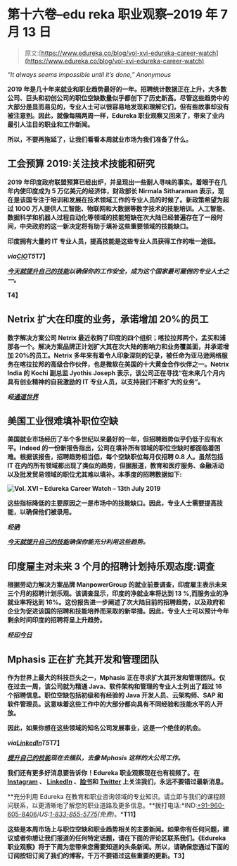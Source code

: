 # 第十六卷–edu reka 职业观察–2019 年 7 月 13 日

> 原文:[https://www.edureka.co/blog/vol-xvi-edureka-career-watch](https://www.edureka.co/blog/vol-xvi-edureka-career-watch)

*“It always seems impossible until it’s done,” Anonymous*

**2019 年是几十年来就业和职业趋势最好的一年。招聘统计数据正在上升，大多数公司、巨头和初创公司的职位空缺数量似乎都创下了历史新高。尽管这些趋势中的大部分是显而易见的，专业人士可以很容易地发现和理解它们，但有些故事却没有被注意到。因此，就像每隔两周一样，Edureka 职业观察又回来了，带来了业内最引人注目的职业和工作新闻。**

**所以，不要再拖延了，让我们看看本周就业市场为我们准备了什么。**

## ****工会预算 2019:关注技术技能和研究****

**2019 年印度政府联盟预算已经出炉，并呈现出一些耐人寻味的事实。着眼于在几年内使印度成为 5 万亿美元的经济体，财政部长 Nirmala Sitharaman 表示，现在是该国专注于培训和发展在技术领域工作的专业人员的时候了。新政策希望为超过 1000 万人提供人工智能、物联网和大数据等数字技术的技能培训。人工智能、数据科学和机器人过程自动化等领域的技能短缺在次大陆已经普遍存在了一段时间，中央政府的这一新决定将有助于填补这些重要领域的技能缺口。**

**印度拥有大量的 IT 专业人员，提高技能是这些专业人员获得工作的唯一途径。**

*****via[CIO](https://www.cio.in/news/union-budget-2019-ambitious-plans-fintech-startups-and-innovation-research)T5***T7】**

***[今天就提升自己的技能](https://www.edureka.co/all-courses)以确保你的工作安全，成为这个国家最可雇佣的专业人士之一。***

**T4】**

## **Netrix 扩大在印度的业务，承诺增加 20%的员工**

**数字解决方案公司 Netrix 最近收购了印度的四个组织；喀拉拉邦两个，孟买和浦那各一个。解决方案品牌正计划扩大其在次大陆的影响力和业务覆盖面，并承诺增加 20%的员工。Netrix 多年来有着令人印象深刻的记录，被任命为亚马逊网络服务在喀拉拉邦的高级合作伙伴，也是微软在美国的十大黄金合作伙伴之一。Netrix India 的 Kochi 副总监 Jyothis Joseph 表示，该公司正在寻找“在未来几个月内具有创业精神的自我激励的 IT 专业人员，以支持我们不断扩大的业务”。**

*****经[通道世界](https://www.channelworld.in/media-releases/netrix-expands-its-operation-india-acquiring-4-organizations)*****

## ****美国工业很难填补职位空缺****

**美国就业市场经历了半个多世纪以来最好的一年，但招聘趋势似乎仍低于应有水平。Indeed 的一份新报告指出，公司在填补所有领域的职位空缺时都面临着困难。根据该报告，招聘趋势相当低，每个空缺职位每月仅招聘 0.8 人。虽然包括 IT 在内的所有领域都出现了类似的趋势，但据报道，教育和医疗服务、金融活动以及批发贸易领域的职位尤其难以填补。本季度的招聘数据如下:**

**![Vol. XVI – Edureka Career Watch – 13th July 2019](../Images/547b541d213507a925bea5159b373454.png)**

**这些指标降低的主要原因之一是市场中的技能缺口。因此，专业人士需要提高技能，以确保他们被录用。**

*****经[确](https://www.hiringlab.org/2019/07/08/hard-to-fill-industries/)*****

***[今天就提升自己的技能](https://www.edureka.co/all-courses)确保你能充分利用这些趋势。***

## ****印度雇主对未来 3 个月的招聘计划持乐观态度:调查****

**根据劳动力解决方案品牌 ManpowerGroup 的就业前景调查，印度雇主表示未来三个月的招聘计划乐观。该调查显示，印度的净就业率将达到 13 %,而服务业的净就业率将达到 16%。这份报告进一步阐述了次大陆目前的招聘趋势，以及政府和企业为促进该国的招聘和技能培养而采取的新举措。因此，专业人士可以预计今年剩余时间印度的招聘将呈上升趋势。**

*****经[印今日](https://www.indiatoday.in/education-today/news/story/indian-employers-have-upbeat-hiring-plans-for-next-three-months-indicates-employment-survey-1564464-2019-07-08)*****

## ****Mphasis 正在扩充其开发和管理团队****

**作为世界上最大的科技巨头之一，Mphasis 正在寻求扩大其开发和管理团队。仅在过去一周，该公司就为精通 Java、软件架构和管理的专业人士列出了超过 16 个招聘信息。职位空缺包括初级和有经验的 Java 开发人员、云架构师、SAP 和软件管理员。这意味着这些工作中的大部分都向具有不同经验和技能水平的人开放。**

**因此，如果你想在这些领域的知名公司发展事业，这是一个绝佳的机会。**

*****via[LinkedIn](https://www.linkedin.com/jobs/search/?f_TPR=r604800&keywords=mphasis)T5***T7】**

***[提升自己的技能](https://www.edureka.co/all-courses)现在去插队，去像 Mphasis 这样的大公司工作。***

**我们还有更多好消息要告诉你！Edureka 职业观察现在也有视频了。在 [Instagram](https://www.instagram.com/edureka.co/) 、 [LinkedIn](https://www.linkedin.com/company/edureka/) 、[脸书](https://www.facebook.com/edurekaIN/)和 [Twitter](https://twitter.com/edurekaIN) 上关注我们，永远不要错过最新消息。**

**充分利用 Edureka 在教育和职业咨询领域的专业知识。请立即与我们的课程顾问联系，以更清晰地了解您的职业道路及更多信息。**拨打电话:*IND:[+91-960-605-8406](tel:9606058406)/*US:[1-833-855-5775](tel:18338555775)(免费)*。***T11】**

**这些是本周市场上与职位空缺和职业趋势相关的主要新闻。如果你有任何问题，建议或者你想让我们报道的任何特定话题，请在下面的评论区联系我们。《Edureka 职业观察》将于下周为您带来您需要知道的头条新闻。所以，请确保您通过下面的订阅按钮订阅了我们的博客，千万不要错过这些重要的更新。T3】**